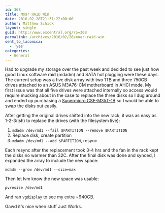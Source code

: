 ```yaml
---
id: 368
title: Moar RAID Win
date: 2010-02-28T21:31:22+00:00
author: Matthew Schick
layout: single
guid: http://www.excentral.org/?p=368
permalink: /archives/2010/02/28/moar-raid-win
sent_to_laconica:
  - 'yes'
categories:
  - General
---
```

Had to upgrade my storage over the past week and decided to see just how good
Linux software raid (mdadm) and SATA hot plugging were these days.  The current
setup was a five disk array with two 1TB and three 750GB drives attached to an
ASUS M3A76-CM motherboard in AHCI mode.  My first issue was that all five drives
were attached internally so access would require mucking about in the case to
replace the three disks so I dug around and ended up purchasing a <a
href="http://www.amazon.com/gp/product/B00009ILU1?ie=UTF8&tag=excentral-20&linkCode=as2&camp=1789&creative=390957&creativeASIN=B00009ILU1">Supermicro
CSE-M35T-1B</a> so I would be able to swap the disks out easily.

After getting the original drives shifted into the new rack, it was as easy as 1-2-3(ish) to replace the drives (with the filesystem live):

1. `mdadm /dev/md1 --fail $PARTITION --remove $PARTITION`
1. Replace disk, create partition
1. `mdadm /dev/md1 --add $PARTITION`, resync

Each resync after the replacement took 3-4 hrs and the fan in the rack kept the
disks no warmer than 32C.  After the final disk was done and synced, I expanded
the array to include the new space:

`mdadm --grow /dev/md1 --size=max`

Then let lvm know the new space was usable:

`pvresize /dev/md1`

And ran `vgdisplay` to see my extra ~940GB.

Gawd it's nice when stuff Just Works.
